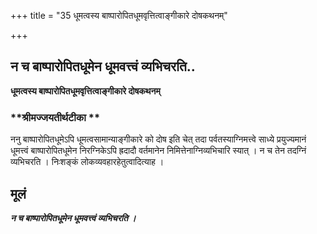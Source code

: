 +++
title = "35 धूमत्वस्य बाष्पारोपितधूमवृत्तित्वाङ्गीकारे दोषकथनम्"

+++


## न च बाष्पारोपितधूमेन धूमवत्त्वं व्यभिचरति..

**धूमत्वस्य बाष्पारोपितधूमवृत्तित्वाङ्गीकारे दोषकथनम्**

### **श्रीमज्जयतीर्थटीका **

ननु बाष्पारोपितधूमेऽपि धूमत्वसामान्याङ्गीकारे को दोष इति चेत् तदा पर्वतस्याग्निमत्त्वे साध्ये प्रयुज्यमानं धूमत्त्वं बाष्पारोपितधूमेन निरग्निकेऽपि ह्रदादौ वर्तमानेन निमित्तेनाग्निव्यभिचारि स्यात् । न च तेन तदग्निं व्यभिचरति । निःशङ्कं लोकव्यवहारहेतुत्वादित्याह ।

## **मूलं**

***न च बाष्पारोपितधूमेन धूमवत्त्वं व्यभिचरति ।***

